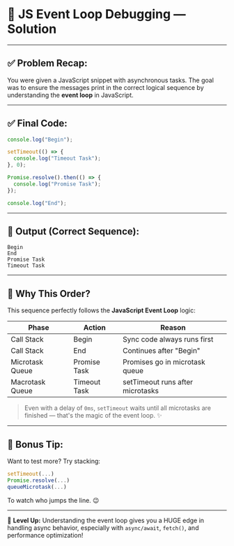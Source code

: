 # 🎯 JS Event Loop Debugging — Solution

---

## ✅ Problem Recap:
You were given a JavaScript snippet with asynchronous tasks. The goal was to ensure the messages print in the correct logical sequence by understanding the **event loop** in JavaScript.

---

## ✅ Final Code:
```javascript
console.log("Begin");

setTimeout(() => {
  console.log("Timeout Task");
}, 0);

Promise.resolve().then(() => {
  console.log("Promise Task");
});

console.log("End");
```

---

## 🧾 Output (Correct Sequence):
```
Begin
End
Promise Task
Timeout Task
```

---

## 🧠 Why This Order?
This sequence perfectly follows the **JavaScript Event Loop** logic:

| Phase           | Action            | Reason                           |
|----------------|-------------------|----------------------------------|
| Call Stack     | Begin             | Sync code always runs first      |
| Call Stack     | End               | Continues after "Begin"          |
| Microtask Queue| Promise Task      | Promises go in microtask queue   |
| Macrotask Queue| Timeout Task      | setTimeout runs after microtasks |

> Even with a delay of `0ms`, `setTimeout` waits until all microtasks are finished — that's the magic of the event loop. ✨

---

## 📘 Bonus Tip:
Want to test more? Try stacking:
```js
setTimeout(...)
Promise.resolve(...)
queueMicrotask(...)
```
To watch who jumps the line. 😉

---

📌 **Level Up:** Understanding the event loop gives you a HUGE edge in handling async behavior, especially with `async/await`, `fetch()`, and performance optimization!